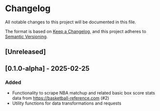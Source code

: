 # Changelog

All notable changes to this project will be documented in this file.

The format is based on [Keep a Changelog](https://keepachangelog.com/en/1.1.0/),
and this project adheres to [Semantic Versioning](https://semver.org/spec/v2.0.0.html).

## [Unreleased]

## [0.1.0-alpha] - 2025-02-25
### Added
- Functionality to scrape NBA matchup and related basic box score stats data from https://basketball-reference.com (#2)
- Utility functions for data transformations and requests
